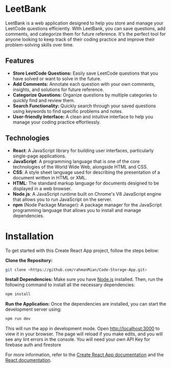 

# LeetBank

LeetBank is a web application designed to help you store and manage your LeetCode questions efficiently. With LeetBank, you can save questions, add comments, and categorize them for future reference. It's the perfect tool for anyone looking to keep track of their coding practice and improve their problem-solving skills over time.




## Features

- **Store LeetCode Questions:** Easily save LeetCode questions that you have solved or want to solve in the future.
- **Add Comments:** Annotate each question with your own comments, insights, and solutions for future reference.
- **Categorize Questions:** Organize questions by multiple categories to quickly find and review them.
- **Search Functionality:** Quickly search through your saved questions using keywords to find specific problems and notes.
- **User-friendly Interface:** A clean and intuitive interface to help you manage your coding practice effortlessly.




## Technologies

- **React**: A JavaScript library for building user interfaces, particularly single-page applications.
- **JavaScript**: A programming language that is one of the core technologies of the World Wide Web, alongside HTML and CSS.
- **CSS**: A style sheet language used for describing the presentation of a document written in HTML or XML.
- **HTML**: The standard markup language for documents designed to be displayed in a web browser.
- **Node.js**: A JavaScript runtime built on Chrome's V8 JavaScript engine that allows you to run JavaScript on the server.
- **npm** (Node Package Manager): A package manager for the JavaScript programming language that allows you to install and manage dependencies.





# Installation

To get started with this Create React App project, follow the steps below:

 **Clone the Repository:**
   ```bash
   git clone <https://github.com/rahmanMian/Code-Storage-App.git>
   ```

**Install Dependencies:**
   Make sure you have [Node.js](https://nodejs.org/) installed. Then, run the following command to install all the necessary dependencies:
   ```bash
   npm install
   ```

**Run the Application:**
   Once the dependencies are installed, you can start the development server using:
   ```bash
   npm run dev
   ```
   This will run the app in development mode. Open [http://localhost:3000](http://localhost:3000) to view it in your browser. The page will reload if you make edits, and you will see any lint errors in the console. You will need your own API Key for firebase auth and firestore



For more information, refer to the [Create React App documentation](https://facebook.github.io/create-react-app/docs/getting-started) and the [React documentation](https://reactjs.org/).
